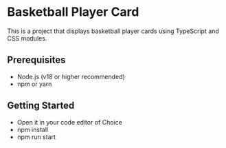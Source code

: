 # Basketball Player Card

This is a project that displays basketball player cards using TypeScript and CSS modules.

## Prerequisites

- Node.js (v18 or higher recommended)
- npm or yarn

## Getting Started

- Open it in your code editor of Choice
- npm install
- npm run start
